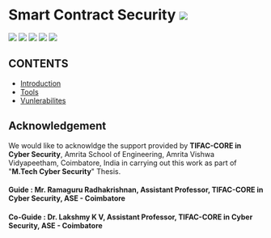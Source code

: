 # Smart Contract Security ![](https://img.shields.io/badge/-Live-brightgreen)
![](https://img.shields.io/badge/Batch-21CYS-green) ![](https://img.shields.io/badge/Domain-Blockchain-blue) ![](https://img.shields.io/badge/M.Tech--Thesis-WIP-orange)  ![](https://img.shields.io/badge/Focus-Smart_Contracts_Security-yellow) ![](https://img.shields.io/badge/AmritaBlockchain-WIP-orange) <br/>

## CONTENTS
- [Introduction](Introduction.md)
- [Tools](Tools.md)
- [Vunlerabilites](Vulnerabilities.md)




## Acknowledgement
We would like to acknowldge the support provided by **TIFAC-CORE in Cyber Security**, Amrita School of Engineering, Amrita Vishwa Vidyapeetham, Coimbatore, India in carrying out this work as part of "**M.Tech Cyber Security**" Thesis. 

#### Guide : Mr. Ramaguru Radhakrishnan, Assistant Professor, TIFAC-CORE in Cyber Security, ASE - Coimbatore
#### Co-Guide : Dr. Lakshmy K V, Assistant Professor, TIFAC-CORE in Cyber Security, ASE - Coimbatore
